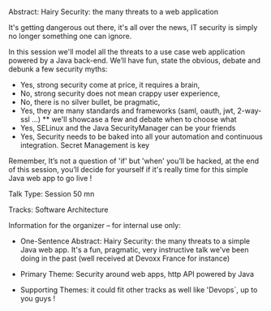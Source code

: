 Abstract: Hairy Security: the many threats to a web application

It's getting dangerous out there, it's all over the news, IT security is simply no longer something one can ignore. 

In this session we'll model all the threats to a use case web application powered by a Java back-end.
We’ll have fun, state the obvious, debate and debunk a few security myths:

* Yes, strong security come at price, it requires a brain,
* No, strong security does not mean crappy user experience,
* No, there is no silver bullet, be pragmatic, 
* Yes, they are many standards and frameworks (saml, oauth, jwt, 2-way-ssl ...) 
  ** we'll showcase a few and debate when to choose what
* Yes, SELinux and the Java SecurityManager can be your friends
* Yes, Security needs to be baked into all your automation and continuous integration. Secret Management is key 

Remember, It’s not a question of 'if' but 'when' you’ll be hacked, at the end of this session, 
you’ll decide for yourself if it's really time for this simple Java web app to go live !

Talk Type:
Session 50 mn

Tracks:
Software Architecture

Information for the organizer – for internal use only:

* One-Sentence Abstract:  Hairy Security: the many threats to a simple Java web app.
It's a fun, pragmatic, very instructive talk we've been doing in the past (well received at Devoxx France for instance)

* Primary Theme: Security around web apps, http API powered by Java
* Supporting Themes: it could fit other tracks as well like 'Devops`, up to you guys !